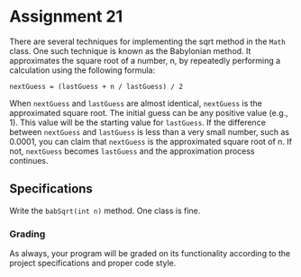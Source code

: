# Assignment 21

There are several techniques for implementing the sqrt method in the `Math` class. One such technique is known as the Babylonian method. It approximates the square root of a number, n, by repeatedly performing a calculation using the following formula:

`nextGuess = (lastGuess + n / lastGuess) / 2`

When `nextGuess` and `lastGuess` are almost identical, `nextGuess` is the approximated square root. The initial guess can be any positive value (e.g., 1). This value will be the starting value for `lastGuess`. If the difference between `nextGuess` and `lastGuess` is less than a very small number, such as 0.0001, you can claim that `nextGuess` is the approximated square root of n. If not, `nextGuess` becomes `lastGuess` and the approximation process continues.

## Specifications

Write the `babSqrt(int n)` method. One class is fine.

### Grading

As always, your program will be graded on its functionality according to the project specifications and proper code style.
